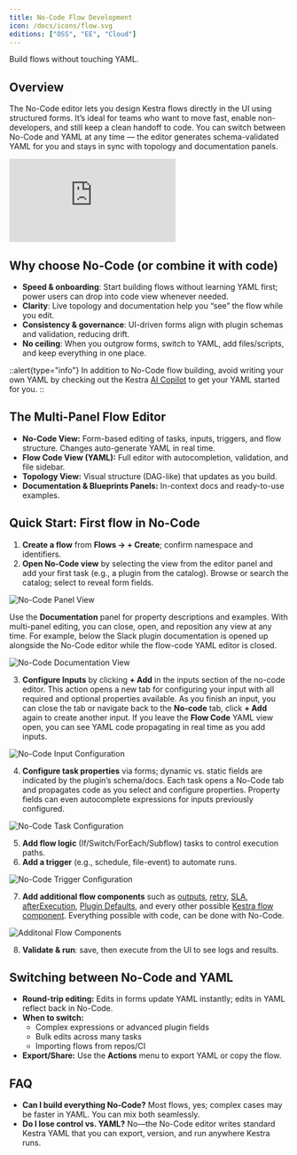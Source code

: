 ```yaml
---
title: No-Code Flow Development
icon: /docs/icons/flow.svg
editions: ["OSS", "EE", "Cloud"]
---
```


Build flows without touching YAML.

## Overview

The No-Code editor lets you design Kestra flows directly in the UI using structured forms. It’s ideal for teams who want to move fast, enable non-developers, and still keep a clean handoff to code. You can switch between No-Code and YAML at any time — the editor generates schema-validated YAML for you and stays in sync with topology and documentation panels.

<div class="video-container">
  <iframe src="https://www.youtube.com/embed/SGlzRmJqFBI?si=O8XFpPH6UgSJehnm" title="YouTube video player" frameborder="0" allow="accelerometer; autoplay; clipboard-write; encrypted-media; gyroscope; picture-in-picture; web-share" referrerpolicy="strict-origin-when-cross-origin" allowfullscreen></iframe>
</div>

## Why choose No-Code (or combine it with code)

- **Speed & onboarding**: Start building flows without learning YAML first; power users can drop into code view whenever needed. 
- **Clarity**: Live topology and documentation help you “see” the flow while you edit. 
- **Consistency & governance**: UI-driven forms align with plugin schemas and validation, reducing drift. 
- **No ceiling**: When you outgrow forms, switch to YAML, add files/scripts, and keep everything in one place.

::alert{type="info"}
In addition to No-Code flow building, avoid writing your own YAML by checking out the Kestra [AI Copilot](../ai-tools/ai-copilot.md) to get your YAML started for you.
::

## The Multi-Panel Flow Editor

- **No-Code View:** Form-based editing of tasks, inputs, triggers, and flow structure. Changes auto-generate YAML in real time.
- **Flow Code View (YAML):** Full editor with autocompletion, validation, and file sidebar.
- **Topology View:** Visual structure (DAG-like) that updates as you build.
- **Documentation & Blueprints Panels:** In-context docs and ready-to-use examples.

## Quick Start: First flow in No-Code

1. **Create a flow** from **Flows → + Create**; confirm namespace and identifiers.
2. **Open No-Code view** by selecting the view from the editor panel and add your first task (e.g., a plugin from the catalog). Browse or search the catalog; select to reveal form fields.

![No-Code Panel View](/docs/no-code/no-code-flow-panel.png)

Use the **Documentation** panel for property descriptions and examples. With multi-panel editing, you can close, open, and reposition any view at any time. For example, below the Slack plugin documentation is opened up alongside the No-Code editor while the flow-code YAML editor is closed.

![No-Code Documentation View](/docs/no-code/multi-panel.png)

3. **Configure Inputs** by clicking **+ Add** in the inputs section of the no-code editor. This action opens a new tab for configuring your input with all required and optional properties available. As you finish an input, you can close the tab or navigate back to the **No-code** tab, click **+ Add** again to create another input. If you leave the **Flow Code** YAML view open, you can see YAML code propagating in real time as you add inputs.

![No-Code Input Configuration](/docs/no-code/no-code-inputs.png)

4. **Configure task properties** via forms; dynamic vs. static fields are indicated by the plugin’s schema/docs. Each task opens a No-Code tab and propagates code as you select and configure properties. Property fields can even autocomplete expressions for inputs previously configured.

![No-Code Task Configuration](/docs/no-code/no-code-tasks.png)

5. **Add flow logic** (If/Switch/ForEach/Subflow) tasks to control execution paths.
6. **Add a trigger** (e.g., schedule, file-event) to automate runs.

![No-Code Trigger Configuration](/docs/no-code/no-code-trigger.png)

7. **Add additional flow components** such as [outputs](../04.workflow-components/06.outputs.md), [retry](../04.workflow-components/12.retries.md), [SLA](../04.workflow-components/18.sla.md), [afterExecution](../04.workflow-components/20.afterexecution.md), [Plugin Defaults](../04.workflow-components/09.plugin-defaults.md), and every other possible [Kestra flow component](../04.workflow-components/index.md). Everything possible with code, can be done with No-Code.

![Additonal Flow Components](/docs/no-code/additional-components.png)

8. **Validate & run**: save, then execute from the UI to see logs and results.

## Switching between No-Code and YAML

- **Round-trip editing:** Edits in forms update YAML instantly; edits in YAML reflect back in No-Code.
- **When to switch:**
  - Complex expressions or advanced plugin fields
  - Bulk edits across many tasks
  - Importing flows from repos/CI
- **Export/Share:** Use the **Actions** menu to export YAML or copy the flow.

## FAQ

- **Can I build everything No-Code?** Most flows, yes; complex cases may be faster in YAML. You can mix both seamlessly.
- **Do I lose control vs. YAML?** No—the No-Code editor writes standard Kestra YAML that you can export, version, and run anywhere Kestra runs.
